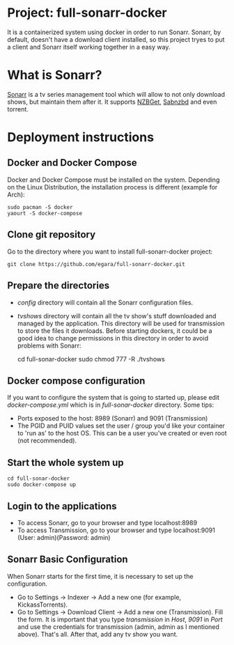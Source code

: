 # Project: full-sonarr-docker
It is a containerized system using docker in order to run Sonarr. Sonarr, by default, doesn't have a download client installed, so this project tryes to put a client and Sonarr itself working together in a easy way.

# What is Sonarr? ##

[Sonarr](https://sonarr.tv/) is a tv series management tool which will allow to not only download shows, but maintain them after it. It supports [NZBGet](nzbget.net), [Sabnzbd](sabnzbd.org) and even torrent.

# Deployment instructions #

## Docker and Docker Compose ##

Docker and Docker Compose must be installed on the system. Depending on the Linux Distribution, the installation process is different (example for Arch):

    sudo pacman -S docker
    yaourt -S docker-compose

## Clone git repository ##

Go to the directory where you want to install full-sonarr-docker project:

    git clone https://github.com/egara/full-sonarr-docker.git
    
## Prepare the directories ##

- _config_ directory will contain all the Sonarr configuration files.
- _tvshows_ directory will contain all the tv show's stuff downloaded and managed by the application. This directory will be used for transmission to store the files it downloads. Before starting dockers, it could be a good idea to change permissions in this directory in order to avoid problems with Sonarr:


    cd full-sonar-docker
    sudo chmod 777 -R ./tvshows

## Docker compose configuration ##

If you want to configure the system that is going to started up, please edit _docker-compose.yml_ which is in _full-sonar-docker_ directory. Some tips:

- Ports exposed to the host: 8989 (Sonarr) and 9091 (Transmission)
- The PGID and PUID values set the user / group you'd like your container to 'run as' to the host OS. This can be a user you've created or even root (not recommended).

## Start the whole system up ##

    cd full-sonar-docker
    sudo docker-compose up
    
## Login to the applications ##

- To access Sonarr, go to your browser and type localhost:8989
- To access Transmission, go to your browser and type localhost:9091 (User: admin)(Password: admin)

## Sonarr Basic Configuration ##
When Sonarr starts for the first time, it is necessary to set up the configuration.

- Go to Settings -> Indexer -> Add a new one (for example, KickassTorrents).
- Go to Settings -> Download Client -> Add a new one (Transmission). Fill the form. It is important that you type _transmission_ in _Host_, _9091_ in _Port_ and use the credentials for transmission (admin, admin as I mentioned above). That's all. After that, add any tv show you want.
